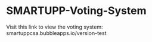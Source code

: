 # SMARTUPP-Voting-System

Visit this link to view the voting system:
smartuppcsa.bubbleapps.io/version-test 

